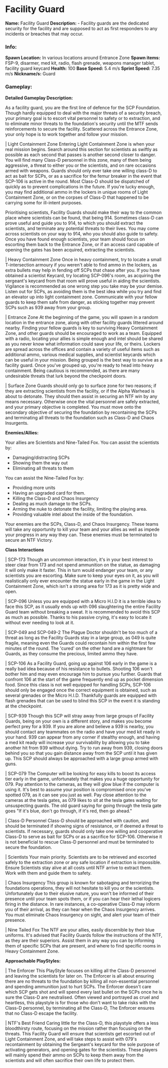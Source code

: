 # Facility Guard

**Name:** Facility Guard
**Description:** - Facility guards are the dedicated security for the facility and are supposed to act as first responders to any incidents or breaches that may occur.

### Info:

**Spawn Location:** In various locations around Entrance Zone
**Spawn items:** FSP-9, disarmer, med kit, radio, flash grenade, weapons manager tablet, facility guard keycard
**Health:** 100
**Base Speed:** 5.4 m/s
**Sprint Speed:** 7.35 m/s
**Nickname/s:** Guard

### Gameplay:

**Detailed Gameplay Description:**

As a facility guard, you are the first line of defence for the SCP Foundation. Though hardly equipped to deal with the major threats of a security breach, your primary goal is to escort vital personnel to safety or to extraction, and to eliminate minor threats to the foundation's security until the MTF sends reinforcements to secure the facility. Scattered across the Entrance Zone, your only hope is to work together and follow your mission.

| Light Containment Zone
Entering Light Containment Zone is when your real mission begins. Search around this section for scientists as swiftly as possible as each second that passes is another second closer to danger. You will find many Class-D personnel in this zone, many of them being aggressive, a threat to either you or the scientists, and on rare occasions armed with weapons. Guards should only ever take one willing class-D to act as bait for SCPs, or as a sacrifice for the femur breaker in the event that SCP-106 is active in the round. Most Class-D should be dispatched of quickly as to prevent complications in the future. If you're lucky enough, you may find additional ammo in the lockers in unique rooms of Light Containment Zone, or on the corpses of Class-D that happened to be carrying some for ill-intent purposes.

Prioritising scientists, Facility Guards should make their way to the common place where scientists can be found, that being 914. Sometimes class-D can prove useful and guide you to 914, to which you should extract the scientists, and terminate any potential threats to their lives. You may come across scientists on your way to 914, who you should also guide to safety. Once you have found enough scientists, your team should focus on escorting them back to the Entrance Zone, or if an access card capable of opening the gates has been acquired, extracting the scientists.

| Heavy Containment Zone
Once in heavy containment, try to locate a small T-intersection armoury if you weren't able to find ammo in the lockers, as extra bullets may help in fending off SCPs that chase after you. If you have obtained a scientist Keycard, try locating SCP-096's room, as acquiring the sergeant's keycard from that room will prove useful in aiding the scientists. Vigilance is recommended as one wrong step you take may be your demise. Listen out for SCPs, as avoiding them is the best idea while you try and find an elevator up into light containment zone. Communicate with your fellow guards to keep them safe from danger, as sticking together may prevent SCPs such as 939 away from your group.

| Entrance Zone
At the beginning of the game, you will spawn in a random location in the entrance zone, along with other facility guards littered around nearby. Finding your fellow guards is key to surviving Heavy Containment Zone, and other guards should be encouraged to work as a team. Equipped with a radio, locating your allies is simple enough and intel should be shared as you never know what information could save your life, or theirs. Lockers are spread across the offices and contain a variety of useful items such as additional ammo, various medical supplies, and scientist keycards which can be useful in your mission. Being grouped is the best way to survive as a facility guard. Once you've grouped up, you're ready to head into heavy containment. Being cautious is recommended, as there are many undesirable threats that lurk beyond the checkpoint doors.

| Surface Zone
Guards should only go to surface zone for two reasons; if they are extracting scientists from the facility, or if the Alpha Warhead is about to detonate. They should then assist in securing an NTF win by any means necessary. Otherwise once the vital personnel are safely extracted, and your primary objective is completed. You must move onto the secondary objective of securing the foundation by recontaining the SCPs and terminating all threats to the foundation such as Class-D and Chaos Insurgents.

**Enemies/Allies:**

Your allies are Scientists and Nine-Tailed Fox.
You can assist the scientists by:
- Damaging/distracting SCPs
- Showing them the way out
- Eliminating all threats to them

You can assist the Nine-Tailed Fox by:
- Providing more units
- Having an upgraded card for them.
- Killing the Class-D and Chaos Insurgency
- Dealing as much damage to the SCPs.
- Arming the nuke to detonate the facility, limiting the playing area.
- Providing valuable intel about the inside of the foundation.

Your enemies are the SCPs, Class-D, and Chaos Insurgency. These teams will take any opportunity to kill your team and your allies as well as impede your progress in any way they can. These enemies must be terminated to secure an NTF Victory.

**Class Interactions**

| SCP-173 
Though an uncommon interaction, it's in your best interest to steer clear from 173 and not spend ammunition on the statue, as damaging it will only make it faster. This in turn would endanger your team, or any scientists you are escorting. Make sure to keep your eyes on it, as you will realistically only ever encounter the statue early in the game in the Light Containment Zone, which isn't a strong area for 173 as it is pretty wide and open.

| SCP-096
Unless you are equipped with a Micro H.I.D it is a terrible idea to face this SCP, as it usually ends up with 096 slaughtering the entire Facility Guard team without breaking a sweat. It is recommended to avoid this SCP as much as possible. Thanks to his passive crying, it's easy to locate it without ever needing to look at it.

| SCP-049 and SCP-049-2
The Plague Doctor shouldn't be too much of a threat as long as the Facility Guards stay in a large group, as 049 is quite fragile, meaning even the Guards could recontain him within the first few minutes of the round. The 'cured' on the other hand are a nightmare for Guards, as they consume the precious, limited ammo they have.

| SCP-106
As a Facility Guard, going up against 106 early in the game is a really bad idea because of his resistance to bullets. Shooting 106 won't bother him and may even encourage him to pursue you further. Guards that confront 106 at the start of the game frequently end up as pocket dimension food. Since this class is not well equipped for handling SCPs, SCP-106 should only be engaged once the correct equipment is obtained, such as several grenades or the Micro H.I.D. Thankfully guards are equipped with flash grenades that can be used to blind this SCP in the event it is standing at the checkpoint.

| SCP-939
Though this SCP will stray away from large groups of Facility Guards, being on your own is a different story, and makes you become perfect prey for a 939. If you are alone and believe a 939 is nearby, you should contact any teammates on the radio and have your med kit ready in your hand. 939 can appear from any corner if stealthy enough, and having a med kit ready will increase your survivability by allowing you to take another hit from 939 without dying. Try to run away from 939, closing doors behind you so that you gain distance away from the SCP until it has given up. This SCP should always be approached with a large group armed with guns.

| SCP-079
The Computer will be looking for easy kills to boost its access tier early in the game, unfortunately that makes you a huge opportunity for 079. Pay attention to the cameras, as they will glow blue if the computer is using it. It's best to assume your position is compromised once you've spotted 079, as it can see you just as well. Pay close attention to the cameras at the tesla gates, as 079 likes to sit at the tesla gates waiting for unsuspecting guards. The old guard saying for going through the tesla gate goes "If it's blue, don't go through, if it's red, then go ahead."

| Class-D Personnel
Class-D should be approached with caution, and should be terminated if showing signs of resistance, or if deemed a threat to scientists. If necessary, guards should only take one willing and cooperative Class-D to serve as bait for SCPs or as a sacrifice for SCP-106. Otherwise it is not beneficial to rescue Class-D personnel and must be terminated to secure the foundation.

| Scientists
Your main priority. Scientists are to be retrieved and escorted safely to the extraction zone or any safe location if extraction is impossible. Ensure Scientists stay alive at all costs until NTF arrive to extract them. Work with them and guide them to safety.

| Chaos Insurgency
This group is known for sabotaging and terrorizing the foundations operations, they will not hesitate to kill you or the scientists. Unfortunately due to their elusive nature, you won't be informed of their presence until your team spots them, or if you can hear their lethal logicers firing in the distance. In rare instances, a co-operative Class-D may inform you of their arrival, as they can hear when the Chaos Insurgency arrives. You must eliminate Chaos Insurgency on sight, and alert your team of their presence.

| Nine Tailed Fox
The NTF are your allies, easily discernible by their blue uniforms. It's advised that Facility Guards follow the instructions of the NTF, as they are their superiors. Assist them in any way you can by informing them of specific SCPs that are present, and where to find specific rooms in Heavy Containment Zone.

**Approachable PlayStyles:**

| The Enforcer
This PlayStyle focuses on killing all the Class-D personnel and leaving the scientists for later on. The Enforcer is all about ensuring there are no threats to the foundation by killing all non-essential personnel and spending ammunition just to hurt SCPs. The Enforcer doesn't care which SCP gets shot and will spend every last bullet on the SCPs once he is sure the Class-D are neutralised. Often viewed and portrayed as cruel and heartless, this playstyle is for those who don't want to take risks with the Class-D personnel, by terminating all the Class-D, The Enforcer ensures that no Class-D escape the facility. 

| NTF's Best Friend
Caring little for the Class-D, this playstyle offers a less bloodthirsty route, focusing on the mission rather than focusing on the threats. This Facility Guard will ensure that scientists get escorted out of Light Containment Zone, and will take steps to assist with 079's recontainment by obtaining the Sergeant's keycard for the sole purpose of activating generators, and opening gates for the scientists. These players will mainly spend their ammo on SCPs to keep them away from the scientists and will often sacrifice their own life to protect them.